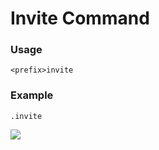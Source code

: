 # Invite Command

### Usage

`<prefix>invite`

### Example

```
.invite
```

![](https://cdn.discordapp.com/attachments/282295514727448587/360805627150336011/image.png)

